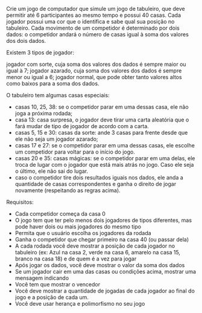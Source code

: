 Crie um jogo de computador que simule um jogo de tabuleiro, que deve permitir até 6 participantes ao mesmo tempo e possui 40 casas. 
Cada jogador possui uma cor que o identifica e sabe qual sua posição no tabuleiro. 
Cada movimento de um competidor é determinado por dois dados: o competidor andará o número de casas igual à soma dos valores dos dois dados.

Existem 3 tipos de jogador: 

jogador com sorte, cuja soma dos valores dos dados é sempre maior ou igual à 7; 
jogador azarado, cuja soma dos valores dos dados é sempre menor ou igual a 6; 
jogador normal, que pode obter tanto valores altos como baixos para a soma dos dados.

O tabuleiro tem algumas casas especiais:
- casas 10, 25, 38: se o competidor parar em uma dessas casa, ele não joga a próxima rodada;
- casa 13: casa surpresa, o jogador deve tirar uma carta aleatória que o fará mudar de tipo de jogador de acordo com a carta.
- casas 5, 15 e 30: casas da sorte: ande 3 casas para frente desde que ele não seja um jogador azarado;
- casas 17 e 27: se o competidor parar em uma dessas casas, ele escolhe um competidor para voltar para o início do jogo.
- casas 20 e 35: casas mágicas: se o competidor parar em uma delas, ele troca de lugar com o jogador que está mais atrás no jogo. Caso ele seja o último, ele não sai do lugar.
- caso o competidor tire dois resultados iguais nos dados, ele anda a quantidade de casas correspondentes e ganha o direito de jogar novamente (respeitando as regras acima).

Requisitos:
- Cada competidor começa da casa 0
- O jogo tem que ter pelo menos dois jogadores de tipos diferentes, mas pode haver dois ou mais jogadores do mesmo tipo
- Permita que o usuário escolha os jogadores da rodada
- Ganha o competidor que chegar primeiro na casa 40 (ou passar dela)
- A cada rodada você deve mostrar a posição de cada jogador no tabuleiro (ex: Azul na casa 2, verde na casa 6, amarelo na casa 15, branco na casa 18) e de quem é a vez para jogar
- Após jogar os dados, você deve mostrar o valor da soma dos dados
- Se um jogador cair em uma das casas ou condições acima, mostrar uma mensagem indicando
- Você tem que mostrar o vencedor
- Você deve mostrar a quantidade de jogadas de cada jogador ao final do jogo e a posição de cada um.
- Você deve usar herança e polimorfismo no seu jogo
